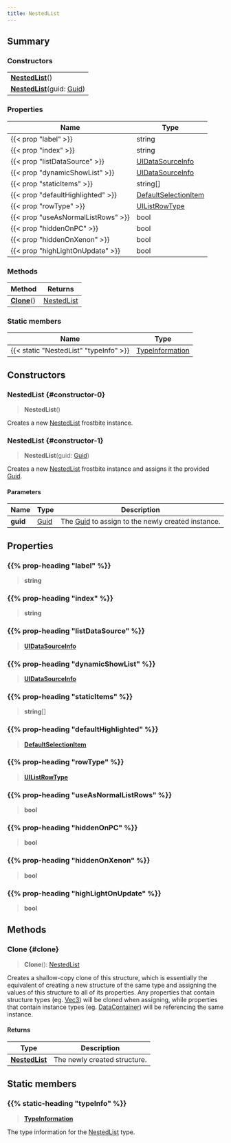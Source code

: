 ```yaml
---
title: NestedList
---
```


## Summary

### Constructors

|  |
| --- |
| **[NestedList](#constructor-0)**() |
| **[NestedList](#constructor-1)**(guid: [Guid](/vext/ref/shared/type/guid)) |

### Properties

| Name | Type |
| ---- | ---- |
| {{< prop "label" >}} | string |
| {{< prop "index" >}} | string |
| {{< prop "listDataSource" >}} | [UIDataSourceInfo](/vext/ref/fb/uidatasourceinfo) |
| {{< prop "dynamicShowList" >}} | [UIDataSourceInfo](/vext/ref/fb/uidatasourceinfo) |
| {{< prop "staticItems" >}} | string[] |
| {{< prop "defaultHighlighted" >}} | [DefaultSelectionItem](/vext/ref/fb/defaultselectionitem) |
| {{< prop "rowType" >}} | [UIListRowType](/vext/ref/fb/uilistrowtype) |
| {{< prop "useAsNormalListRows" >}} | bool |
| {{< prop "hiddenOnPC" >}} | bool |
| {{< prop "hiddenOnXenon" >}} | bool |
| {{< prop "highLightOnUpdate" >}} | bool |

### Methods

| Method | Returns |
| ------ | ------- |
| **[Clone](#clone)**() | [NestedList](/vext/ref/fb/nestedlist) |

### Static members

| Name | Type |
| ---- | ---- |
| {{< static "NestedList" "typeInfo" >}} | [TypeInformation](/vext/ref/shared/type/typeinformation) |

## Constructors

### NestedList {#constructor-0}

> **NestedList**()

Creates a new [NestedList](/vext/ref/fb/nestedlist) frostbite instance.

### NestedList {#constructor-1}

> **NestedList**(guid: [Guid](/vext/ref/shared/type/guid))

Creates a new [NestedList](/vext/ref/fb/nestedlist) frostbite instance and assigns it the provided [Guid](/vext/ref/shared/type/guid).

#### Parameters

| Name | Type | Description |
| ---- | ---- | ----------- |
| **guid** | [Guid](/vext/ref/shared/type/guid) | The [Guid](/vext/ref/shared/type/guid) to assign to the newly created instance. |

## Properties

### {{% prop-heading "label" %}}

> **string**

### {{% prop-heading "index" %}}

> **string**

### {{% prop-heading "listDataSource" %}}

> **[UIDataSourceInfo](/vext/ref/fb/uidatasourceinfo)**

### {{% prop-heading "dynamicShowList" %}}

> **[UIDataSourceInfo](/vext/ref/fb/uidatasourceinfo)**

### {{% prop-heading "staticItems" %}}

> **string**[]

### {{% prop-heading "defaultHighlighted" %}}

> **[DefaultSelectionItem](/vext/ref/fb/defaultselectionitem)**

### {{% prop-heading "rowType" %}}

> **[UIListRowType](/vext/ref/fb/uilistrowtype)**

### {{% prop-heading "useAsNormalListRows" %}}

> **bool**

### {{% prop-heading "hiddenOnPC" %}}

> **bool**

### {{% prop-heading "hiddenOnXenon" %}}

> **bool**

### {{% prop-heading "highLightOnUpdate" %}}

> **bool**

## Methods

### Clone {#clone}

> **Clone**(): [NestedList](/vext/ref/fb/nestedlist)

Creates a shallow-copy clone of this structure, which is essentially the equivalent of creating a new structure of the same type and assigning the values of this structure to all of its properties. Any properties that contain structure types (eg. [Vec3](/vext/ref/shared/type/vec3)) will be cloned when assigning, while properties that contain instance types (eg. [DataContainer](/vext/ref/shared/type/datacontainer)) will be referencing the same instance.

#### Returns

| Type | Description |
| ---- | ----------- |
| **[NestedList](/vext/ref/fb/nestedlist)** | The newly created structure. |

## Static members

### {{% static-heading "typeInfo" %}}

> **[TypeInformation](/vext/ref/shared/type/typeinformation)**

The type information for the [NestedList](/vext/ref/fb/nestedlist) type.

